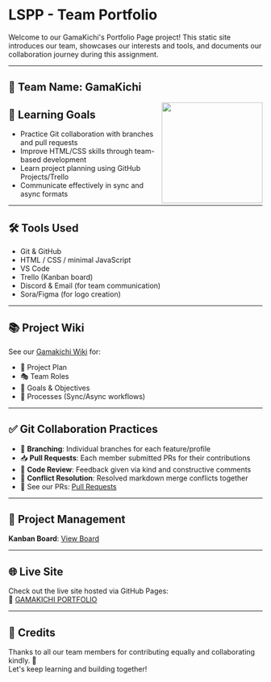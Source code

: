 # LSPP - Team Portfolio

Welcome to our GamaKichi's Portfolio Page project! This static site introduces our team, showcases our interests and tools, and documents our collaboration journey during this assignment.

---

## 🐸 Team Name: **GamaKichi**

<div>
    <img align=right src="./src/assets/logo.png" height="200"/>
</div>




## 🎯 Learning Goals

- Practice Git collaboration with branches and pull requests
- Improve HTML/CSS skills through team-based development
- Learn project planning using GitHub Projects/Trello
- Communicate effectively in sync and async formats

---

## 🛠️ Tools Used

- Git & GitHub
- HTML / CSS / minimal JavaScript
- VS Code
- Trello (Kanban board)
- Discord & Email (for team communication)
- Sora/Figma (for logo creation)

---

## 📚 Project Wiki

See our [Gamakichi Wiki](https://github.com/curtainteddy/LSPP-GamaKichi/wiki) for:

- 📝 Project Plan
- 🎭 Team Roles
- 🎯 Goals & Objectives
- 🔁 Processes (Sync/Async workflows)

---

## ✅ Git Collaboration Practices

- 🔀 **Branching**: Individual branches for each feature/profile
- 📥 **Pull Requests**: Each member submitted PRs for their contributions
- 💬 **Code Review**: Feedback given via kind and constructive comments
- 🔄 **Conflict Resolution**: Resolved markdown merge conflicts together
- 🔗 See our PRs: [Pull Requests](https://github.com/curtainteddy/LSPP-GamaKichi/pulls)

---

## 📌 Project Management

**Kanban Board**: [View Board](https://github.com/users/curtainteddy/projects/2/)

---

## 🌐 Live Site

Check out the live site hosted via GitHub Pages:  
🔗 [GAMAKICHI PORTFOLIO](https://curtainteddy.github.io/LSPP-GamaKichi/)

---

## 🙌 Credits

Thanks to all our team members for contributing equally and collaborating kindly. 💖  
Let's keep learning and building together!

